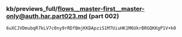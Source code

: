 ### kb/previews_full/flows__master-first__master-only@auth.har.part023.md (part 002)

```md
6uXCJVDmubqR7kLV7c0ny9rRDfBmjKKDApziS1M7UiuHK1M6UkrBRGQKKgP1V+k0
```

```

